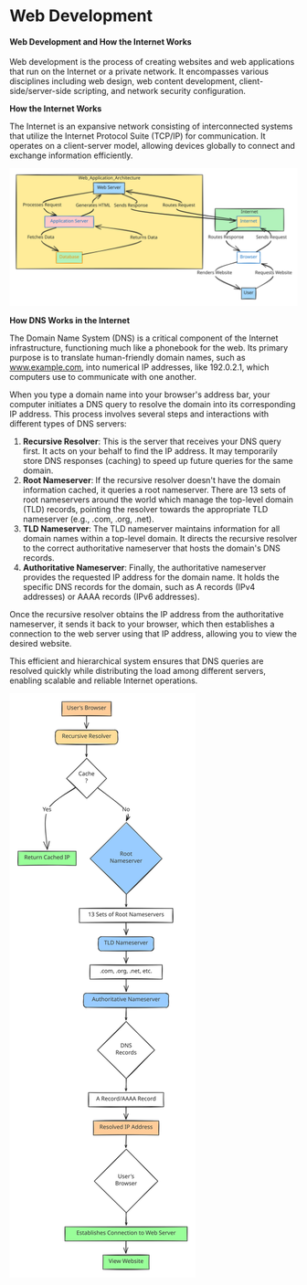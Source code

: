 # Web Development

#### Web Development and How the Internet Works

Web development is the process of creating websites and web applications that run on the Internet or a private network. It encompasses various disciplines including web design, web content development, client-side/server-side scripting, and network security configuration.

**How the Internet Works**

The Internet is an expansive network consisting of interconnected systems that utilize the Internet Protocol Suite (TCP/IP) for communication. It operates on a client-server model, allowing devices globally to connect and exchange information efficiently.

<img src=".gitbook/assets/file.excalidraw.svg" alt="" class="gitbook-drawing">

**How DNS Works in the Internet**

The Domain Name System (DNS) is a critical component of the Internet infrastructure, functioning much like a phonebook for the web. Its primary purpose is to translate human-friendly domain names, such as www.example.com, into numerical IP addresses, like 192.0.2.1, which computers use to communicate with one another.

When you type a domain name into your browser's address bar, your computer initiates a DNS query to resolve the domain into its corresponding IP address. This process involves several steps and interactions with different types of DNS servers:

1. **Recursive Resolver**: This is the server that receives your DNS query first. It acts on your behalf to find the IP address. It may temporarily store DNS responses (caching) to speed up future queries for the same domain.
2. **Root Nameserver**: If the recursive resolver doesn't have the domain information cached, it queries a root nameserver. There are 13 sets of root nameservers around the world which manage the top-level domain (TLD) records, pointing the resolver towards the appropriate TLD nameserver (e.g., .com, .org, .net).
3. **TLD Nameserver**: The TLD nameserver maintains information for all domain names within a top-level domain. It directs the recursive resolver to the correct authoritative nameserver that hosts the domain's DNS records.
4. **Authoritative Nameserver**: Finally, the authoritative nameserver provides the requested IP address for the domain name. It holds the specific DNS records for the domain, such as A records (IPv4 addresses) or AAAA records (IPv6 addresses).

Once the recursive resolver obtains the IP address from the authoritative nameserver, it sends it back to your browser, which then establishes a connection to the web server using that IP address, allowing you to view the desired website.

This efficient and hierarchical system ensures that DNS queries are resolved quickly while distributing the load among different servers, enabling scalable and reliable Internet operations.

<img src=".gitbook/assets/file.excalidraw (3).svg" alt="" class="gitbook-drawing">

